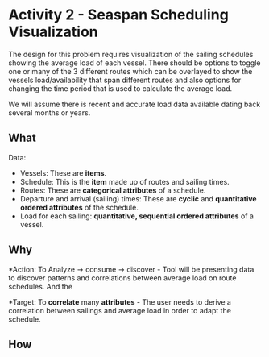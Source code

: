 Activity 2 - Seaspan Scheduling Visualization
=============================================

The design for this problem requires visualization of the sailing schedules showing the average load of each vessel. There should be options to toggle one or many of the 3 different routes which can be overlayed to show the vessels load/availability that span different routes and also options for changing the time period that is used to calculate the average load. 

We will assume there is recent and accurate load data available dating back several months or years.

## What

Data:

* Vessels: These are **items**.
* Schedule: This is the **item** made up of routes and sailing times.
* Routes: These are **categorical attributes** of a schedule.
* Departure and arrival (sailing) times: These are **cyclic** and **quantitative ordered attributes** of the schedule.
* Load for each sailing: **quantitative, sequential ordered attributes** of a vessel.

## Why

*Action: 
To Analyze -> consume -> discover
    - Tool will be presenting data to discover patterns and correlations between average load on route schedules. And the  

*Target:
To **correlate** many **attributes**
    - The user needs to derive a correlation between sailings and average load in order to adapt the schedule.
    
## How

